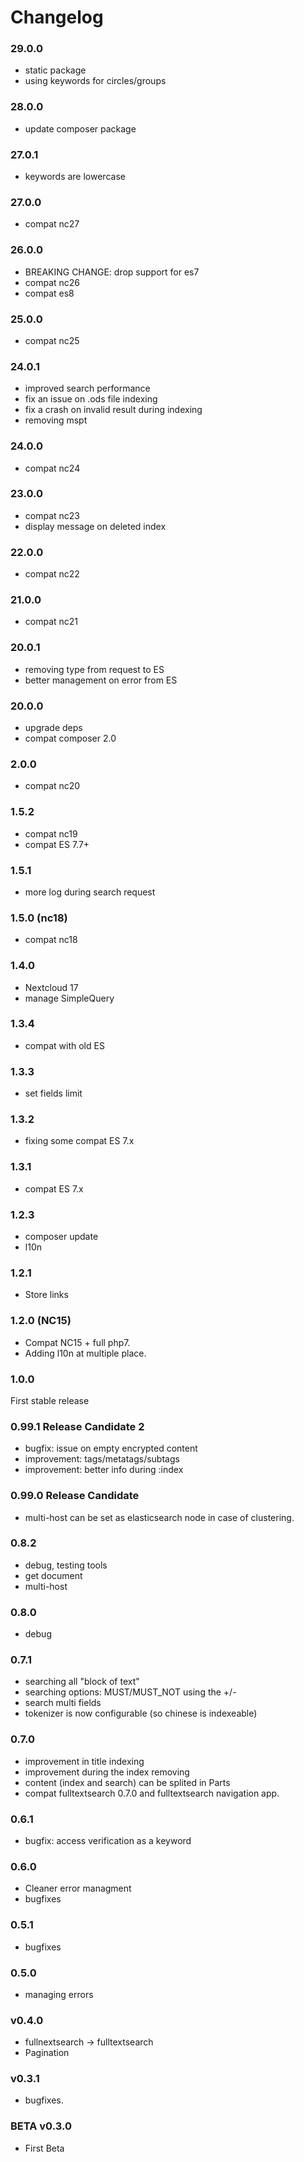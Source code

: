# Changelog

### 29.0.0

- static package
- using keywords for circles/groups

### 28.0.0

- update composer package

### 27.0.1

- keywords are lowercase

### 27.0.0

- compat nc27

### 26.0.0

- BREAKING CHANGE: drop support for es7
- compat nc26
- compat es8

### 25.0.0

- compat nc25


### 24.0.1

- improved search performance
- fix an issue on .ods file indexing
- fix a crash on invalid result during indexing
- removing mspt

### 24.0.0

- compat nc24

### 23.0.0

- compat nc23
- display message on deleted index

### 22.0.0

- compat nc22

### 21.0.0

- compat nc21

### 20.0.1

- removing type from request to ES
- better management on error from ES

### 20.0.0

- upgrade deps
- compat composer 2.0

### 2.0.0

- compat nc20

### 1.5.2

- compat nc19
- compat ES 7.7+

### 1.5.1

- more log during search request

### 1.5.0 (nc18)

- compat nc18

### 1.4.0

- Nextcloud 17
- manage SimpleQuery

### 1.3.4

- compat with old ES

### 1.3.3

- set fields limit

### 1.3.2

- fixing some compat ES 7.x

### 1.3.1

- compat ES 7.x

### 1.2.3

- composer update
- l10n

### 1.2.1

- Store links

### 1.2.0 (NC15)

- Compat NC15 + full php7.
- Adding l10n at multiple place.

### 1.0.0

First stable release

### 0.99.1 Release Candidate 2

- bugfix: issue on empty encrypted content
- improvement: tags/metatags/subtags
- improvement: better info during :index

### 0.99.0 Release Candidate

- multi-host can be set as elasticsearch node in case of clustering.

### 0.8.2

- debug, testing tools
- get document
- multi-host

### 0.8.0

- debug

### 0.7.1

- searching all "block of text"
- searching options: MUST/MUST_NOT using the +/-
- search multi fields
- tokenizer is now configurable (so chinese is indexeable)

### 0.7.0

- improvement in title indexing
- improvement during the index removing
- content (index and search) can be splited in Parts
- compat fulltextsearch 0.7.0 and fulltextsearch navigation app.

### 0.6.1

- bugfix: access verification as a keyword

### 0.6.0

- Cleaner error managment
- bugfixes

### 0.5.1

- bugfixes

### 0.5.0

- managing errors

### v0.4.0

- fullnextsearch -> fulltextsearch
- Pagination

### v0.3.1

- bugfixes.

### BETA v0.3.0

- First Beta

